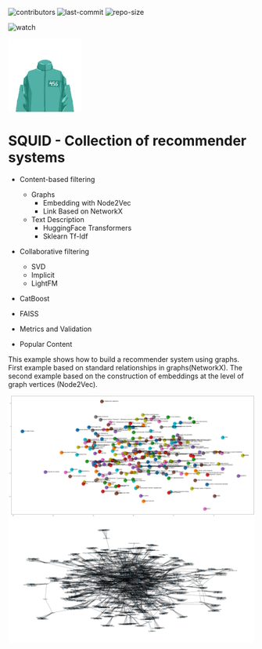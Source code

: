 
![contributors](https://img.shields.io/github/contributors/tesemnikov-av/pelevin-recomendation-bot) ![last-commit](https://img.shields.io/github/last-commit/tesemnikov-av/Pelevin-recomendation-bot) ![repo-size](https://img.shields.io/github/repo-size/tesemnikov-av/Pelevin-recomendation-bot)

![watch](https://img.shields.io/github/watchers/tesemnikov-av/Pelevin-recomendation-bot?style=social) 

<img src="pics\logo.png" width="150"/>

# SQUID - Collection of recommender systems

* Content-based filtering
    + Graphs 
        - Embedding with Node2Vec
        - Link Based on NetworkX
    + Text Description
        - HuggingFace Transformers
        - Sklearn Tf-Idf
* Collaborative filtering
    - SVD
    - Implicit
    - LightFM
   
* CatBoost
*  FAISS
* Metrics and Validation
* Popular Content

This example shows how to build a recommender system using graphs. First example based on standard relationships in graphs(NetworkX). The second example based on the construction of embeddings at the level of graph vertices (Node2Vec).

<img src="graph1.png" width="1200"/>

<img src="graph2.png" width="1200"/>
